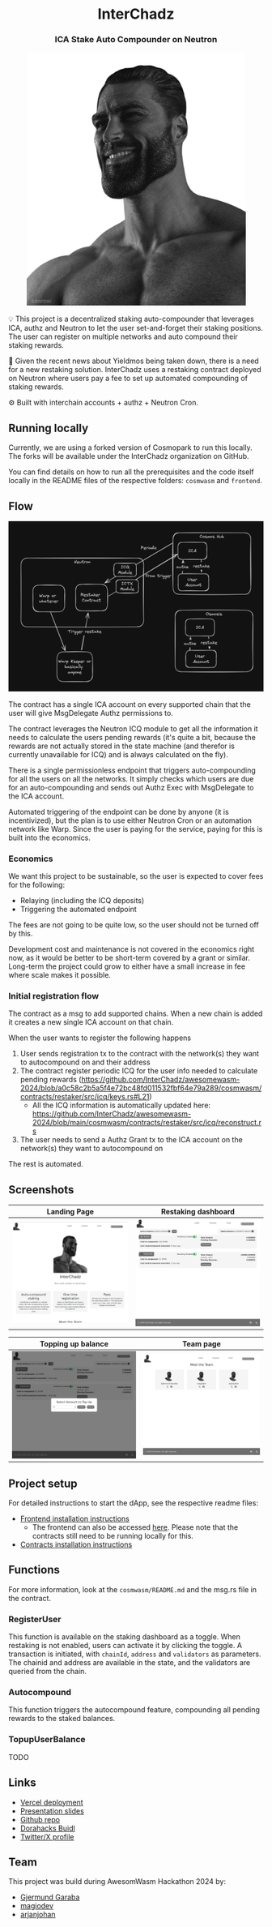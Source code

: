 <div align="center">
  <h1 align="center">InterChadz</h1>
  <h3>ICA Stake Auto Compounder on Neutron</h3>
  
![logo](logo.png)
</div>

💡 This project is a decentralized staking auto-compounder that leverages ICA, authz and Neutron to
let the user set-and-forget their staking positions. The user can register on multiple networks
and auto compound their staking rewards.

💸 Given the recent news about Yieldmos being taken down, there is a need for a new restaking solution. InterChadz uses a restaking contract deployed on Neutron where users pay a fee to set up automated compounding of staking rewards.

⚙️ Built with interchain accounts + authz + Neutron Cron.

## Running locally

Currently, we are using a forked version of Cosmopark to run this locally. The forks will be available under the InterChadz organization on GitHub.

You can find details on how to run all the prerequisites and the code itself locally in the README files of the respective folders: `cosmwasm` and `frontend`.

## Flow

![flow](flow.png)

The contract has a single ICA account on every supported chain that the user will give MsgDelegate Authz permissions to.

The contract leverages the Neutron ICQ module to get all the information it needs to calculate the users pending rewards (it's quite a bit, because the rewards are not actually stored in the state machine (and therefor is currently unavailable for ICQ) and is always calculated on the fly).

There is a single permissionless endpoint that triggers auto-compounding for all the users on all the networks.
It simply checks which users are due for an auto-compounding and sends out Authz Exec with MsgDelegate to the ICA account.

Automated triggering of the endpoint can be done by anyone (it is incentivized),
but the plan is to use either Neutron Cron or an automation network like Warp.
Since the user is paying for the service, paying for this is built into the economics.

### Economics
We want this project to be sustainable, so the user is expected to cover fees for the following:
- Relaying (including the ICQ deposits)
- Triggering the automated endpoint

The fees are not going to be quite low, so the user should not be turned off by this.

Development cost and maintenance is not covered in the economics right now,
as it would be better to be short-term covered by a grant or similar.
Long-term the project could grow to either have a small increase in fee where scale makes it possible.

### Initial registration flow

The contract as a msg to add supported chains. When a new chain is added it creates a new single ICA account on that chain.

When the user wants to register the following happens
1. User sends registration tx to the contract with the network(s) they want to autocompound on and their address
2. The contract register periodic ICQ for the user info needed to calculate pending rewards (https://github.com/InterChadz/awesomewasm-2024/blob/a0c58c2b5a5f4e72bc48fd011532fbf64e79a289/cosmwasm/contracts/restaker/src/icq/keys.rs#L21)
    - All the ICQ information is automatically updated here: https://github.com/InterChadz/awesomewasm-2024/blob/main/cosmwasm/contracts/restaker/src/icq/reconstruct.rs
3. The user needs to send a Authz Grant tx to the ICA account on the network(s) they want to autocompound on

The rest is automated.

## Screenshots

| Landing Page                     | Restaking dashboard              |
| -------------------------------- | -------------------------------- |
| ![Screenshot](screenshots/1.png) | ![Screenshot](screenshots/2.png) |

| Topping up balance               | Team page                        |
| -------------------------------- | -------------------------------- |
| ![Screenshot](screenshots/3.png) | ![Screenshot](screenshots/4.png) |

## Project setup

For detailed instructions to start the dApp, see the respective readme files:

- [Frontend installation instructions](https://github.com/InterChadz/awesomewasm-2024/blob/main/frontend/README-Vue.md)
  - The frontend can also be accessed [here](https://interchadz.vercel.app/). Please note that the contracts still need to be running locally for this.
- [Contracts installation instructions](https://github.com/InterChadz/awesomewasm-2024/blob/main/cosmwasm/README.md)

## Functions

For more information, look at the `cosmwasm/README.md` and the msg.rs file in the contract.

### RegisterUser

This function is available on the staking dashboard as a toggle. When restaking is not enabled, users can activate it by clicking the toggle. A transaction is initiated, with `chainId`, `address` and `validators` as parameters. The chainid and address are available in the state, and the validators are queried from the chain.

### Autocompound

This function triggers the autocompound feature, compounding all pending rewards to the staked balances.

### TopupUserBalance

TODO

## Links

- [Vercel deployment](https://interchadz.vercel.app/)
- [Presentation slides](https://docs.google.com/presentation/d/1IYWVWDWnHKXnIZhBLLIKgeaYTuGvEGsnP0QN7qjfSZY/edit?usp=sharing)
- [Github repo](https://github.com/InterChadz/awesomewasm-2024)
- [Dorahacks Buidl](https://dorahacks.io/buidl/12895)
- [Twitter/X profile](https://x.com/TheInterChadz)

## Team

This project was build during AwesomWasm Hackathon 2024 by:

- [Gjermund Garaba](https://x.com/GjermundGaraba)
- [magiodev](https://x.com/magiodev)
- [arjanjohan](https://x.com/arjanjohan/)
